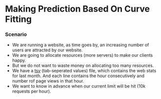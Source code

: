 # Making Prediction Based On Curve Fitting

### Scenario
- We are running a website, as time goes by, an increasing number of users are attracted by our website.
- We are going to allocate resources (more servers) to make our clients happy.
- But we do not want to waste money on allocating too many resources.
- We have a [tsv](./web_traffice.tsv) (tab-seperated values) file, which contains the web stats for last month. And each line contains the hour consecutively and number rof page views in that hour.
- We want to know in advance when our current limit will be hit (10k requests per hour).
